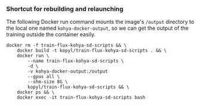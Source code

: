 ### Shortcut for rebuilding and relaunching

The following Docker run command mounts the image's `/output` directory to the local one named `kohya-docker-output`, so we can get the output of the training outside the container easily.

```
docker rm -f train-flux-kohya-sd-scripts && \
    docker build -t kopyl/train-flux-kohya-sd-scripts . && \
    docker run \
        --name train-flux-kohya-sd-scripts \
        -d \
        -v kohya-docker-output:/output
        --gpus all \
        --shm-size 8G \
        kopyl/train-flux-kohya-sd-scripts && \
    docker ps && \
    docker exec -it train-flux-kohya-sd-scripts bash
```
